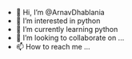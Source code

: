 - 👋 Hi, I’m @ArnavDhablania
- 👀 I’m interested in python
- 🌱 I’m currently learning python
- 💞️ I’m looking to collaborate on ...
- 📫 How to reach me ...

<!---
ArnavDhablania/ArnavDhablania is a ✨ special ✨ repository because its `README.md` (this file) appears on your GitHub profile.
You can click the Preview link to take a look at your changes.
--->
